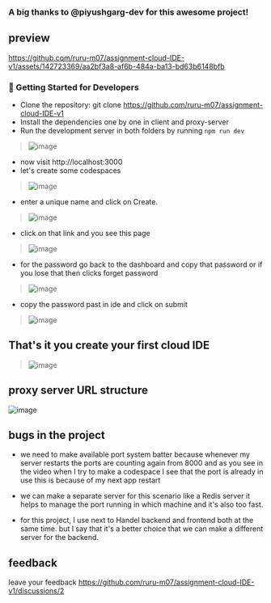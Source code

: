 ### A big thanks to @piyushgarg-dev for this awesome project!

## preview

https://github.com/ruru-m07/assignment-cloud-IDE-v1/assets/142723369/aa2bf3a8-af6b-484a-ba13-bd63b6148bfb


### 🚀 Getting Started for Developers

- Clone the repository: git clone https://github.com/ruru-m07/assignment-cloud-IDE-v1
- Install the dependencies one by one in client and proxy-server
- Run the development server in both folders by running `npm run dev`

> ![image](https://github.com/ruru-m07/assignment-cloud-IDE-v1/assets/142723369/21ffb415-2828-43a9-92a4-e5cfe80443fa)

- now visit http://localhost:3000
- let's create some codespaces

> ![image](https://github.com/ruru-m07/assignment-cloud-IDE-v1/assets/142723369/aa68b8e8-dcb3-4838-b92d-8c031c360489)

- enter a unique name and click on Create.

> ![image](https://github.com/ruru-m07/assignment-cloud-IDE-v1/assets/142723369/3144f364-08cf-457f-82ef-c79fa9520a8b)

- click on that link and you see this page

> ![image](https://github.com/ruru-m07/assignment-cloud-IDE-v1/assets/142723369/a7c3a042-a043-460f-b649-64f967bcaeb8)

- for the password go back to the dashboard and copy that password or if you lose that then clicks forget password

> ![image](https://github.com/ruru-m07/assignment-cloud-IDE-v1/assets/142723369/73b22b14-e085-46a3-bab9-e45814ce2a41)

- copy the password past in ide and click on submit

> ![image](https://github.com/ruru-m07/assignment-cloud-IDE-v1/assets/142723369/85f043f5-253f-47f3-bebf-fd49d703a29d)

## That's it you create your first cloud IDE

> ![image](https://github.com/ruru-m07/assignment-cloud-IDE-v1/assets/142723369/51035401-7bf2-481e-9388-372433686727)

## proxy server URL structure

![image](https://github.com/ruru-m07/assignment-cloud-IDE-v1/assets/142723369/27123044-a5c1-46cb-8ee2-f4f1c4c05a12)

## bugs in the project

- we need to make available port system batter because whenever my server restarts the ports are counting again from 8000 and as you see in the video when I try to make a codespace I see that the port is already in use this is because of my next app restart

- we can make a separate server for this scenario like a Redis server it helps to manage the port running in which machine and it's also too fast.

- for this project, I use next to Handel backend and frontend both at the same time. but I say that it's a better choice that we can make a different server for the backend.

## feedback

leave your feedback https://github.com/ruru-m07/assignment-cloud-IDE-v1/discussions/2

